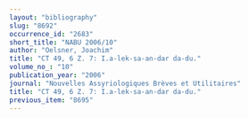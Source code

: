 ```yaml
---
layout: "bibliography"
slug: "8692"
occurrence_id: "2683"
short_title: "NABU 2006/10"
author: "Oelsner, Joachim"
title: "CT 49, 6 Z. 7: I.a-lek-sa-an-dar da-du."
volume_no_: "10"
publication_year: "2006"
journal: "Nouvelles Assyriologiques Brèves et Utilitaires"
title: "CT 49, 6 Z. 7: I.a-lek-sa-an-dar da-du."
previous_item: "8695"
---
```

